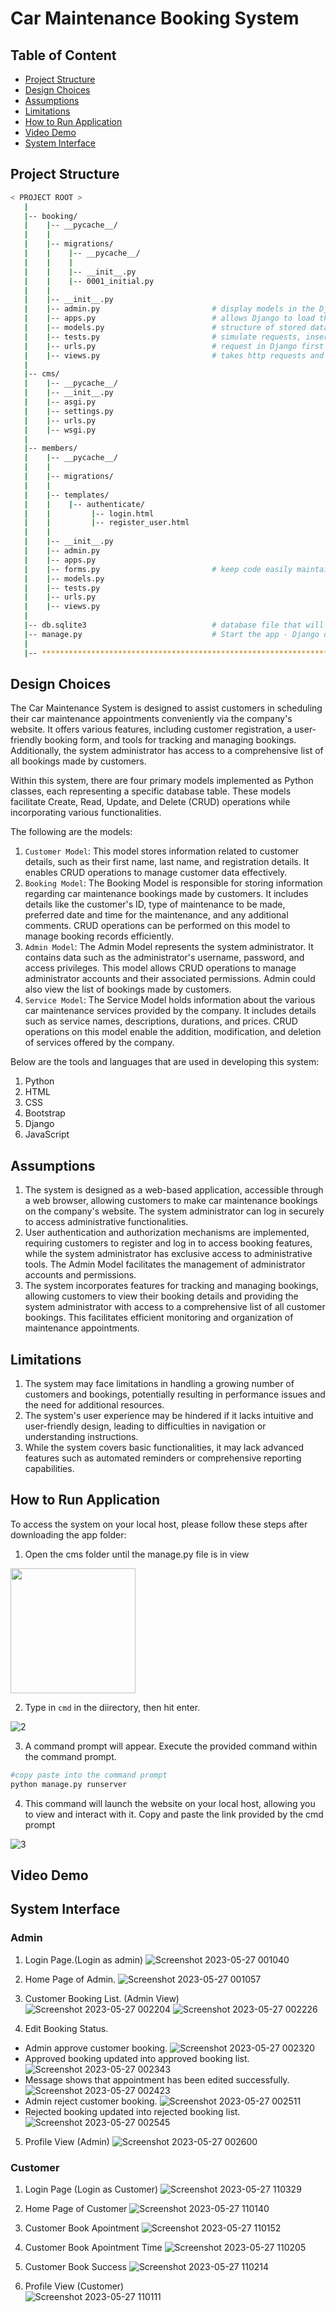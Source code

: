 <h1>Car Maintenance Booking System</h1>

## Table of Content
- [Project Structure](#project-structure)
- [Design Choices](#design-choices)
- [Assumptions](#assumptions)
- [Limitations](#limitations)
- [How to Run Application](#how-to-run-application)
- [Video Demo](#video-demo)
- [System Interface](#system-interface)

<h2>Project Structure</h2>

```bash
< PROJECT ROOT >
   |
   |-- booking/                               
   |    |-- __pycache__/
   |    |    
   |    |-- migrations/
   |    |    |-- __pycache__/
   |    |    |
   |    |    |-- __init__.py
   |    |    |-- 0001_initial.py
   |    | 
   |    |-- __init__.py                    
   |    |-- admin.py                         # display models in the Django admin panel                        
   |    |-- apps.py                          # allows Django to load them automatically when INSTALLED_APPS contains the path to an application module rather than the path to a configuration class.
   |    |-- models.py                        # structure of stored data
   |    |-- tests.py                         # simulate requests, insert test data, inspect your application's output
   |    |-- urls.py                          # request in Django first comes to urls.py and then goes to views.py.
   |    |-- views.py                         # takes http requests and returns http response, like HTML documents.
   |
   |-- cms/
   |    |-- __pycache__/                         
   |    |-- __init__.py
   |    |-- asgi.py
   |    |-- settings.py
   |    |-- urls.py
   |    |-- wsgi.py          
   |     
   |-- members/   
   |    |-- __pycache__/
   |    |
   |    |-- migrations/
   |    |
   |    |-- templates/
   |    |    |-- authenticate/
   |    |         |-- login.html
   |    |         |-- register_user.html
   |    |
   |    |-- __init__.py
   |    |-- admin.py                         
   |    |-- apps.py                          
   |    |-- forms.py                         # keep code easily maintainable
   |    |-- models.py                        
   |    |-- tests.py                         
   |    |-- urls.py                          
   |    |-- views.py                         
   |
   |-- db.sqlite3                            # database file that will keep all of the data that will be generating    
   |-- manage.py                             # Start the app - Django default start script
   |
   |-- ************************************************************************
```

<h2>Design Choices</h2>
The Car Maintenance System is designed to assist customers in scheduling their car maintenance appointments conveniently via the company's website. It offers various features, including customer registration, a user-friendly booking form, and tools for tracking and managing bookings. Additionally, the system administrator has access to a comprehensive list of all bookings made by customers.

Within this system, there are four primary models implemented as Python classes, each representing a specific database table. These models facilitate Create, Read, Update, and Delete (CRUD) operations while incorporating various functionalities. 

The following are the models:

1. `Customer Model`: This model stores information related to customer details, such as their first name, last name, and registration details. It enables CRUD operations to manage customer data effectively.
2. `Booking Model`: The Booking Model is responsible for storing information regarding car maintenance bookings made by customers. It includes details like the customer's ID, type of maintenance to be made, preferred date and time for the maintenance, and any additional comments. CRUD operations can be performed on this model to manage booking records efficiently.
3. `Admin Model`: The Admin Model represents the system administrator. It contains data such as the administrator's username, password, and access privileges. This model allows CRUD operations to manage administrator accounts and their associated permissions. Admin could also view the list of bookings made by customers.
4. `Service Model`: The Service Model holds information about the various car maintenance services provided by the company. It includes details such as service names, descriptions, durations, and prices. CRUD operations on this model enable the addition, modification, and deletion of services offered by the company.

Below are the tools and languages that are used in developing this system:
1. Python
2. HTML
3. CSS
4. Bootstrap
5. Django
6. JavaScript


<h2>Assumptions</h2>

1. The system is designed as a web-based application, accessible through a web browser, allowing customers to make car maintenance bookings on the company's website. The system administrator can log in securely to access administrative functionalities.
2. User authentication and authorization mechanisms are implemented, requiring customers to register and log in to access booking features, while the system administrator has exclusive access to administrative tools. The Admin Model facilitates the management of administrator accounts and permissions.
3. The system incorporates features for tracking and managing bookings, allowing customers to view their booking details and providing the system administrator with access to a comprehensive list of all customer bookings. This facilitates efficient monitoring and organization of maintenance appointments.

<h2>Limitations</h2>

1. The system may face limitations in handling a growing number of customers and bookings, potentially resulting in performance issues and the need for additional resources.
2. The system's user experience may be hindered if it lacks intuitive and user-friendly design, leading to difficulties in navigation or understanding instructions.
3. While the system covers basic functionalities, it may lack advanced features such as automated reminders or comprehensive reporting capabilities.

<h2>How to Run Application</h2>

To access the system on your local host, please follow these steps after downloading the app folder:

1. Open the cms folder until the manage.py file is in view

<img height='200px' src='https://github.com/drshahizan/special-topic-data-engineering/assets/96984290/43f37a92-c7a1-4e67-9c74-04b498a862dd'/>

2. Type in `cmd` in the diirectory, then hit enter.

![2](https://github.com/drshahizan/learn-django/assets/96984290/18d6c8ff-1a57-4207-9cab-2c3068c7c89d)

3. A command prompt will appear. Execute the provided command within the command prompt.

```python
#copy paste into the command prompt
python manage.py runserver
```

4. This command will launch the website on your local host, allowing you to view and interact with it. Copy and paste the link provided by the cmd prompt

![3](https://github.com/drshahizan/learn-django/assets/96984290/37e1326a-f069-46d6-8ce4-507ece5ab12d)


<h2>Video Demo</h2>



<h2>System Interface</h2>

<h3>Admin</h3>

1. Login Page.(Login as admin)
![Screenshot 2023-05-27 001040](https://github.com/drshahizan/learn-django/assets/92329710/fce12b5b-5711-493c-8365-1fa12b0d91ef)

2. Home Page of Admin.
![Screenshot 2023-05-27 001057](https://github.com/drshahizan/learn-django/assets/92329710/0aaea240-838f-4840-83c7-df577db61390)

3. Customer Booking List. (Admin View)
![Screenshot 2023-05-27 002204](https://github.com/drshahizan/learn-django/assets/92329710/83c1c6e9-da78-4d44-8449-e37e0b9e6811)
![Screenshot 2023-05-27 002226](https://github.com/drshahizan/learn-django/assets/92329710/76749816-de91-4100-ab82-18bceca81c22)

4. Edit Booking Status.
- Admin approve customer booking.
![Screenshot 2023-05-27 002320](https://github.com/drshahizan/learn-django/assets/92329710/40d8ac05-bbcc-4c4e-94e9-80b13d6f3c7d)
- Approved booking updated into approved booking list.
![Screenshot 2023-05-27 002343](https://github.com/drshahizan/learn-django/assets/92329710/6e629e3c-9420-4c90-8d47-34ffaa976680)
- Message shows that appointment has been edited successfully.
![Screenshot 2023-05-27 002423](https://github.com/drshahizan/learn-django/assets/92329710/e9ceef35-def6-423d-8a1a-54ed5dcd740c)
- Admin reject customer booking.
![Screenshot 2023-05-27 002511](https://github.com/drshahizan/learn-django/assets/92329710/ed430ef5-f68f-4c22-a66d-1e2e994bf5a6)
- Rejected booking updated into rejected booking list.
![Screenshot 2023-05-27 002545](https://github.com/drshahizan/learn-django/assets/92329710/e1ec8829-0b7f-49d0-b2d8-79170a088b46)

5. Profile View (Admin)
![Screenshot 2023-05-27 002600](https://github.com/drshahizan/learn-django/assets/92329710/3a68ff07-9c2a-4a3b-a413-8861baf9488d)


<h3>Customer</h3>

1. Login Page (Login as Customer)
![Screenshot 2023-05-27 110329](https://github.com/drshahizan/learn-django/assets/120616074/04782dfa-6894-449b-9454-408a1fc28e4c)

2. Home Page of Customer
![Screenshot 2023-05-27 110140](https://github.com/drshahizan/learn-django/assets/120616074/147fe0c0-ad89-40bf-a31b-f5f3c2bea363)

3. Customer Book Apointment
![Screenshot 2023-05-27 110152](https://github.com/drshahizan/learn-django/assets/120616074/c573aa3d-1c56-453f-88b4-f923dba8178a)

4. Customer Book  Apointment Time
![Screenshot 2023-05-27 110205](https://github.com/drshahizan/learn-django/assets/120616074/db5a0402-c8d0-458d-a308-4b53602b9679)

5. Customer Book Success
![Screenshot 2023-05-27 110214](https://github.com/drshahizan/learn-django/assets/120616074/88623bdf-fded-4420-9fdc-4bba1eb9b9c1)

6. Profile View (Customer)  
![Screenshot 2023-05-27 110111](https://github.com/drshahizan/learn-django/assets/120616074/cb462bcd-3f6d-4d84-a3c6-aa481708941b)
